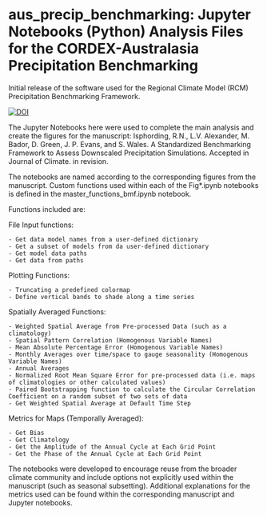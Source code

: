 # aus_precip_benchmarking: Jupyter Notebooks (Python) Analysis Files for the CORDEX-Australasia Precipitation Benchmarking

Initial release of the software used for the Regional Climate Model (RCM) Precipitation Benchmarking Framework. 

[![DOI](https://zenodo.org/badge/392496602.svg)](https://zenodo.org/badge/latestdoi/392496602)

The Jupyter Notebooks here were used to complete the main analysis and create the figures for the manuscript:
Isphording, R.N., L.V. Alexander, M. Bador, D. Green, J. P. Evans, and S. Wales. A Standardized Benchmarking Framework to Assess Downscaled Precipitation Simulations. Accepted in Journal of Climate. in revision. 

The notebooks are named according to the corresponding figures from the manuscript. 
Custom functions used within each of the Fig*.ipynb notebooks is defined in the master_functions_bmf.ipynb notebook.

Functions included are:

  File Input functions:
  
    - Get data model names from a user-defined dictionary
    - Get a subset of models from da user-defined dictionary
    - Get model data paths
    - Get data from paths
    
  Plotting Functions:
  
    - Truncating a predefined colormap
    - Define vertical bands to shade along a time series
    
  Spatially Averaged Functions:
  
    - Weighted Spatial Average from Pre-processed Data (such as a climatology)
    - Spatial Pattern Correlation (Homogenous Variable Names)
    - Mean Absolute Percentage Error (Homogenous Variable Names)
    - Monthly Averages over time/space to gauge seasonality (Homogenous Variable Names)
    - Annual Averages
    - Normalized Root Mean Square Error for pre-processed data (i.e. maps of climatologies or other calculated values)
    - Paired Bootstrapping function to calculate the Circular Correlation Coefficient on a random subset of two sets of data
    - Get Weighted Spatial Average at Default Time Step
    
  Metrics for Maps (Temporally Averaged):
  
    - Get Bias
    - Get Climatology
    - Get the Amplitude of the Annual Cycle at Each Grid Point
    - Get the Phase of the Annual Cycle at Each Grid Point

The notebooks were developed to encourage reuse from the broader climate community and include options not explicitly used within the manuscript (such as seasonal subsetting). 
Additional explanations for the metrics used can be found within the corresponding manuscript and Jupyter notebooks.  
